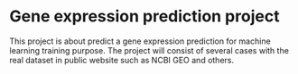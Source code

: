 # Gene expression prediction project
This project is about predict a gene expression prediction for machine learning training purpose. The project will consist of several cases with the real dataset in public website such as NCBI GEO and others.
